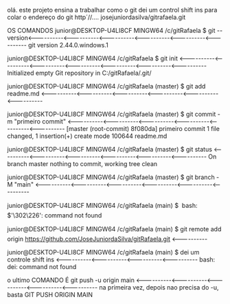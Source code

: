 olá. este projeto ensina a trabalhar como o git
dei um control shift ins para colar o endereço do git http´//.... josejuniordasilva/gitrafaela.git


OS COMANDOS 
junior@DESKTOP-U4LI8CF MINGW64 /c/gitRafaela
$ git --version<----------<----------<----------<----------<----------<----------
git version 2.44.0.windows.1

junior@DESKTOP-U4LI8CF MINGW64 /c/gitRafaela
$ git init  <----------<----------<----------<----------<----------<----------<----------
Initialized empty Git repository in C:/gitRafaela/.git/

junior@DESKTOP-U4LI8CF MINGW64 /c/gitRafaela (master)
$ git add readme.md   <----------<----------<----------<----------<----------<----------

junior@DESKTOP-U4LI8CF MINGW64 /c/gitRafaela (master)
$ git commit -m "primeiro commit"  <----------<----------<----------<----------<----------<----------
[master (root-commit) 8f080da] primeiro commit
 1 file changed, 1 insertion(+)
 create mode 100644 readme.md

junior@DESKTOP-U4LI8CF MINGW64 /c/gitRafaela (master)
$ git status    <----------<----------<----------<----------<----------<----------
On branch master
nothing to commit, working tree clean

junior@DESKTOP-U4LI8CF MINGW64 /c/gitRafaela (master)
$ git branch -M "main"    <----------<----------<----------<----------<----------<----------

junior@DESKTOP-U4LI8CF MINGW64 /c/gitRafaela (main)
$ 
bash: $'\302\226': command not found

junior@DESKTOP-U4LI8CF MINGW64 /c/gitRafaela (main)
$ git remote add origin https://github.com/JoseJuniordaSilva/gitRafaela.git  <----------

junior@DESKTOP-U4LI8CF MINGW64 /c/gitRafaela (main)
$ dei um controle shift ins    <----------<----------<----------<----------
bash: dei: command not found

o ultimo COMANDO É 
git push -u origin main <----------<----------<----------<----------<---------- na primeira vez, depois nao 
precisa do -u, basta GIT PUSH ORIGIN MAIN



